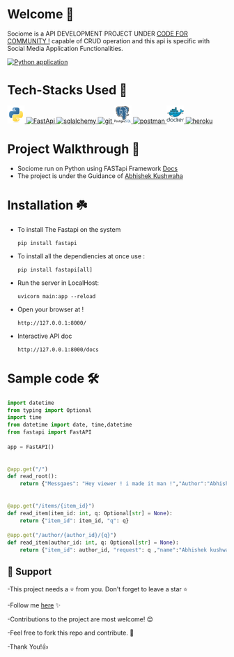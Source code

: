 # Welcome 👋

Sociome is a API DEVELOPMENT PROJECT UNDER [CODE FOR COMMUNITY !](https://github.com/Abbhiishek/Code-For-Community) capable of CRUD operation and this api is specific with Social Media Application Functionalities.

[![Python application](https://github.com/Abbhiishek/Sociome/actions/workflows/python-app.yml/badge.svg?branch=main)](https://github.com/Abbhiishek/Sociome/actions/workflows/python-app.yml)

# Tech-Stacks Used 🔮
  <p align="left"> 
   <a href="https://www.python.org" target="_blank" rel="noreferrer"> <img src="https://raw.githubusercontent.com/devicons/devicon/master/icons/python/python-original.svg" alt="python" width="40" height="40"/> </a>
  <a href="https://fastapi.tiangolo.com/" target="_blank" rel="noreferrer"> <img src="https://fastapi.tiangolo.com/img/icon-white.svg" alt="FastApi" width="40" height="40"/> </a> 
  <a href="https://www.sqlalchemy.org/" target="_blank" rel="noreferrer"> <img src="https://www.sqlalchemy.org/img/sqla_logo.png" alt="sqlalchemy" width="100" height="40"/> </a>
  <a href="https://git-scm.com/" target="_blank" rel="noreferrer"> <img src="https://www.vectorlogo.zone/logos/git-scm/git-scm-icon.svg" alt="git" width="40" height="40"/> </a> 
  <a href="https://www.postgresql.org" target="_blank" rel="noreferrer"> <img src="https://raw.githubusercontent.com/devicons/devicon/master/icons/postgresql/postgresql-original-wordmark.svg" alt="postgresql" width="40" height="40"/> </a> 
  <a href="https://postman.com" target="_blank" rel="noreferrer"> <img src="https://www.vectorlogo.zone/logos/getpostman/getpostman-icon.svg" alt="postman" width="40" height="40"/> </a> 
   <a href="https://www.docker.com/" target="_blank" rel="noreferrer"> <img src="https://raw.githubusercontent.com/devicons/devicon/master/icons/docker/docker-original-wordmark.svg" alt="docker" width="40" height="40"/> </a> 
   <a href="https://heroku.com" target="_blank" rel="noreferrer"> <img src="https://www.vectorlogo.zone/logos/heroku/heroku-icon.svg" alt="heroku" width="40" height="40"/> </a> 
   </p>

# Project Walkthrough 🚀

- Sociome run on Python using FASTapi Framework [Docs](https://fastapi.tiangolo.com/)
- The project is under the Guidance of [Abhishek Kushwaha](https://twitter.com/abbhishek_k)


# Installation ☘️

- To install The Fastapi on the system

      pip install fastapi
- To install all the dependiencies at once use :

      pip install fastapi[all]
- Run the server in LocalHost:
  
      uvicorn main:app --reload
- Open your browser at !


      http://127.0.0.1:8000/
- Interactive API doc

      http://127.0.0.1:8000/docs 
# Sample code 🛠

```python
import datetime
from typing import Optional
import time
from datetime import date, time,datetime
from fastapi import FastAPI

app = FastAPI()


@app.get("/")
def read_root():
    return {"Messgaes": "Hey viewer ! i made it man !","Author":"Abhishek Kushwaha"}


@app.get("/items/{item_id}")
def read_item(item_id: int, q: Optional[str] = None):
    return {"item_id": item_id, "q": q}

@app.get("/author/{author_id}/{q}")
def read_item(author_id: int, q: Optional[str] = None):
    return {"item_id": author_id, "request": q ,"name":"Abhishek kushwaha"}
```

## 🙏 Support

-This project needs a ⭐️ from you. Don't forget to leave a star ⭐️

-Follow me [here](https://twitter.com/abbhishek_k) ✨

-Contributions to the project are most welcome! 😊

-Feel free to fork this repo and contribute. 🔧

-Thank You!👍
